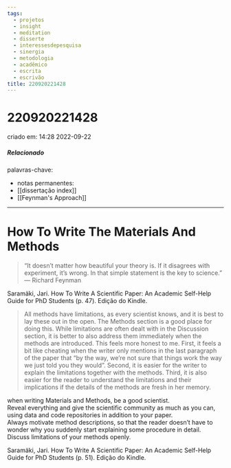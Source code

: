 ```yaml
---
tags:
  - projetos
  - insight
  - meditation
  - disserte
  - interessesdepesquisa
  - sinergia
  - metodologia
  - acadêmico
  - escrita
  - escrivão
title: 220920221428
---
```


# 220920221428

criado em: 14:28 2022-09-22

##### Relacionado

palavras-chave: 

- notas permanentes: 
- [[dissertação index]]
- [[Feynman's Approach]]

---

# How To Write The Materials And Methods 

>“It doesn’t matter how beautiful your theory is. If it disagrees with experiment, it’s wrong. In that simple statement is the key to science.” ― Richard Feynman

Saramäki, Jari. How To Write A Scientific Paper: An Academic Self-Help Guide for PhD Students (p. 47). Edição do Kindle. 

> All methods have limitations, as every scientist knows, and it is best to lay these out in the open. The Methods section is a good place for doing this. While limitations are often dealt with in the Discussion section, it is better to also address them immediately when the methods are introduced. This feels more honest to me. First, it feels a bit like cheating when the writer only mentions in the last paragraph of the paper that “by the way, we’re not sure that things work the way we just told you they would”. Second, it is easier for the writer to explain the limitations together with the methods. Third, it is also easier for the reader to understand the limitations and their implications if the details of the methods are fresh in her memory.

when writing Materials and Methods, be a good scientist.  
Reveal everything and give the scientific community as much as you can, using data and code repositories in addition to your paper.  
Always motivate method descriptions, so that the reader doesn’t have to wonder why you suddenly start explaining some procedure in detail.  
Discuss limitations of your methods openly.

Saramäki, Jari. How To Write A Scientific Paper: An Academic Self-Help Guide for PhD Students (p. 51). Edição do Kindle. 

